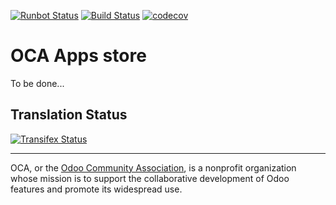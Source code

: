 [![Runbot Status](https://runbot.odoo-community.org/runbot/badge/flat/249/13.0.svg)](https://runbot.odoo-community.org/runbot/repo/github-com-oca-apps-store-249)
[![Build Status](https://travis-ci.org/OCA/apps-store.svg?branch=13.0)](https://travis-ci.org/OCA/apps-store)
[![codecov](https://codecov.io/gh/OCA/apps-store/branch/13.0/graph/badge.svg)](https://codecov.io/gh/OCA/apps-store)


# OCA Apps store

To be done...



Translation Status
------------------
[![Transifex Status](https://www.transifex.com/projects/p/OCA-apps-store-13-0/chart/image_png)](https://www.transifex.com/projects/p/OCA-apps-store-13-0)

----

OCA, or the [Odoo Community Association](http://odoo-community.org/), is a nonprofit organization whose
mission is to support the collaborative development of Odoo features and
promote its widespread use.
